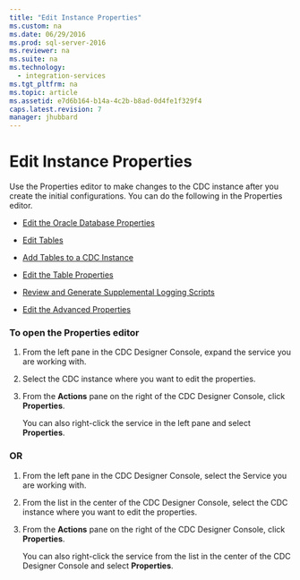 ```yaml
---
title: "Edit Instance Properties"
ms.custom: na
ms.date: 06/29/2016
ms.prod: sql-server-2016
ms.reviewer: na
ms.suite: na
ms.technology: 
  - integration-services
ms.tgt_pltfrm: na
ms.topic: article
ms.assetid: e7d6b164-b14a-4c2b-b8ad-0d4fe1f329f4
caps.latest.revision: 7
manager: jhubbard
---
```

# Edit Instance Properties
Use the Properties editor to make changes to the CDC instance after you create the initial configurations. You can do the following in the Properties editor.  
  
-   [Edit the Oracle Database Properties](../../Topics/TopicNameNotContainA/Edit-the-Oracle-Database-Properties.md)  
  
-   [Edit Tables](../../Topics/TopicNameNotContainA/Edit-Tables.md)  
  
-   [Add Tables to a CDC Instance](../../Topics/TopicNameContainA/Add-Tables-to-a-CDC-Instance.md)  
  
-   [Edit the Table Properties](../../Topics/TopicNameNotContainA/Edit-the-Table-Properties.md)  
  
-   [Review and Generate Supplemental Logging Scripts](../../Topics/TopicNameNotContainA/Review-and-Generate-Supplemental-Logging-Scripts.md)  
  
-   [Edit the Advanced Properties](../../Topics/TopicNameNotContainA/Edit-the-Advanced-Properties.md)  
  
### To open the Properties editor  
  
1.  From the left pane in the CDC Designer Console, expand the service you are working with.  
  
2.  Select the CDC instance where you want to edit the properties.  
  
3.  From the **Actions** pane on the right of the CDC Designer Console, click **Properties**.  
  
     You can also right-click the service in the left pane and select **Properties**.  
  
### OR  
  
1.  From the left pane in the CDC Designer Console, select the Service you are working with.  
  
2.  From the list in the center of the CDC Designer Console, select the CDC instance where you want to edit the properties.  
  
3.  From the **Actions** pane on the right of the CDC Designer Console, click **Properties**.  
  
     You can also right-click the service from the list in the center of the CDC Designer Console and select **Properties**.